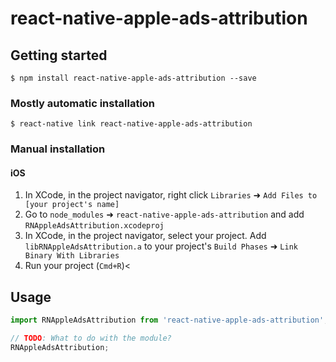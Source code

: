 
# react-native-apple-ads-attribution

## Getting started

`$ npm install react-native-apple-ads-attribution --save`

### Mostly automatic installation

`$ react-native link react-native-apple-ads-attribution`

### Manual installation


#### iOS

1. In XCode, in the project navigator, right click `Libraries` ➜ `Add Files to [your project's name]`
2. Go to `node_modules` ➜ `react-native-apple-ads-attribution` and add `RNAppleAdsAttribution.xcodeproj`
3. In XCode, in the project navigator, select your project. Add `libRNAppleAdsAttribution.a` to your project's `Build Phases` ➜ `Link Binary With Libraries`
4. Run your project (`Cmd+R`)<


## Usage
```javascript
import RNAppleAdsAttribution from 'react-native-apple-ads-attribution';

// TODO: What to do with the module?
RNAppleAdsAttribution;
```
  